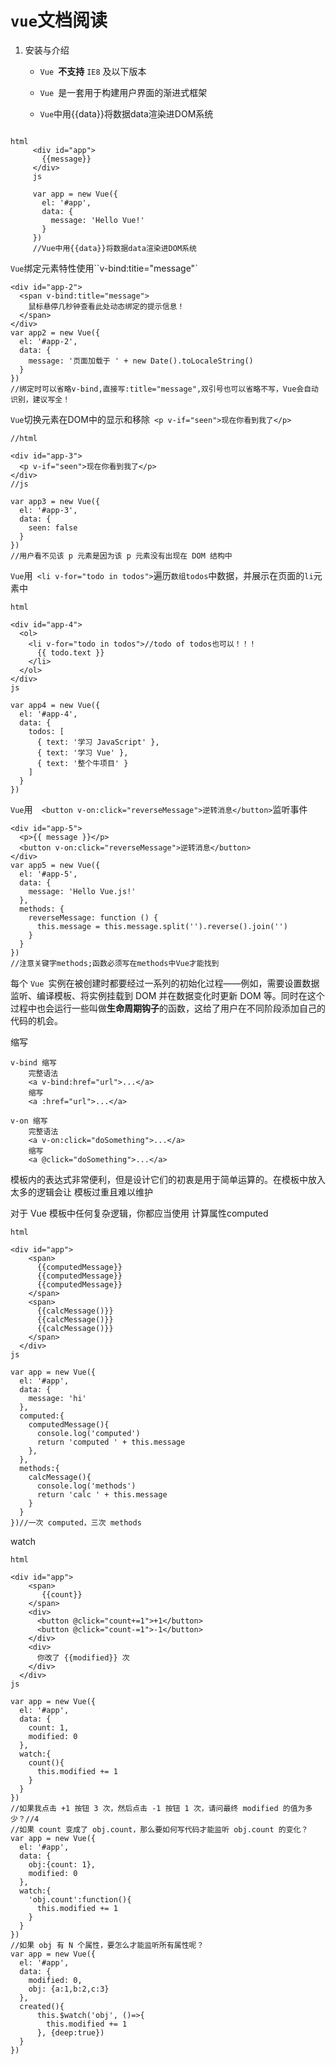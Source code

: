 # `vue`文档阅读

1. 安装与介绍

   - `Vue `**不支持** `IE8` 及以下版本 

   - `Vue `是一套用于构建用户界面的渐进式框架

   - `Vue`中用{{data}}将数据data渲染进DOM系统

```

html
     <div id="app">
       {{message}}
     </div>
     js
     
     var app = new Vue({
       el: '#app',
       data: {
         message: 'Hello Vue!'
       }
     })
     //Vue中用{{data}}将数据data渲染进DOM系统
```

`Vue`绑定元素特性使用``v-bind:titie="message"`

```
<div id="app-2">
  <span v-bind:title="message">
    鼠标悬停几秒钟查看此处动态绑定的提示信息！
  </span>
</div>
var app2 = new Vue({
  el: '#app-2',
  data: {
    message: '页面加载于 ' + new Date().toLocaleString()
  }
})
//绑定时可以省略v-bind,直接写:title="message",双引号也可以省略不写，Vue会自动识别，建议写全！
```

`Vue`切换元素在DOM中的显示和移除` <p v-if="seen">现在你看到我了</p>`	

```
//html

<div id="app-3">
  <p v-if="seen">现在你看到我了</p>
</div>
//js

var app3 = new Vue({
  el: '#app-3',
  data: {
    seen: false
  }
})
//用户看不见该 p 元素是因为该 p 元素没有出现在 DOM 结构中
```

`Vue`用` <li v-for="todo in todos">`遍历`数组todos`中数据，并展示在页面的`li`元素中

```
html

<div id="app-4">
  <ol>
    <li v-for="todo in todos">//todo of todos也可以！！！
      {{ todo.text }}
    </li>
  </ol>
</div>
js

var app4 = new Vue({
  el: '#app-4',
  data: {
    todos: [
      { text: '学习 JavaScript' },
      { text: '学习 Vue' },
      { text: '整个牛项目' }
    ]
  }
})
```

`Vue`用`  <button v-on:click="reverseMessage">逆转消息</button>`监听事件

```
<div id="app-5">
  <p>{{ message }}</p>
  <button v-on:click="reverseMessage">逆转消息</button>
</div>
var app5 = new Vue({
  el: '#app-5',
  data: {
    message: 'Hello Vue.js!'
  },
  methods: {
    reverseMessage: function () {
      this.message = this.message.split('').reverse().join('')
    }
  }
})
//注意关键字methods;函数必须写在methods中Vue才能找到
```

每个 `Vue `实例在被创建时都要经过一系列的初始化过程——例如，需要设置数据监听、编译模板、将实例挂载到 DOM 并在数据变化时更新 DOM 等。同时在这个过程中也会运行一些叫做**生命周期钩子**的函数，这给了用户在不同阶段添加自己的代码的机会。 

缩写

```
v-bind 缩写
	完整语法
	<a v-bind:href="url">...</a>
	缩写 
	<a :href="url">...</a>
	
v-on 缩写
	完整语法
	<a v-on:click="doSomething">...</a>
	缩写
	<a @click="doSomething">...</a>
```

模板内的表达式非常便利，但是设计它们的初衷是用于简单运算的。在模板中放入太多的逻辑会让 模板过重且难以维护

对于 Vue 模板中任何复杂逻辑，你都应当使用 计算属性computed

```
html

<div id="app">
    <span>
      {{computedMessage}} 
      {{computedMessage}} 
      {{computedMessage}} 
    </span>
    <span>
      {{calcMessage()}}
      {{calcMessage()}}
      {{calcMessage()}}
    </span>
  </div>
js

var app = new Vue({
  el: '#app',
  data: {
    message: 'hi'
  },
  computed:{
    computedMessage(){
      console.log('computed')
      return 'computed ' + this.message
    },
  },
  methods:{
    calcMessage(){
      console.log('methods')
      return 'calc ' + this.message
    }
  }
})//一次 computed，三次 methods
```

watch

```
html

<div id="app">
    <span>
       {{count}}
    </span>
    <div>
      <button @click="count+=1">+1</button>
      <button @click="count-=1">-1</button>
    </div>
    <div>
      你改了 {{modified}} 次
    </div>
  </div>
js

var app = new Vue({
  el: '#app',
  data: {
    count: 1,
    modified: 0
  },
  watch:{
    count(){
      this.modified += 1
    }
  }
})
//如果我点击 +1 按钮 3 次，然后点击 -1 按钮 1 次，请问最终 modified 的值为多少？//4
//如果 count 变成了 obj.count，那么要如何写代码才能监听 obj.count 的变化？
var app = new Vue({
  el: '#app',
  data: {
    obj:{count: 1},
    modified: 0
  },
  watch:{
    'obj.count':function(){
      this.modified += 1
    }
  }
})
//如果 obj 有 N 个属性，要怎么才能监听所有属性呢？
var app = new Vue({
  el: '#app',
  data: {
    modified: 0,
    obj: {a:1,b:2,c:3}
  },
  created(){
      this.$watch('obj', ()=>{
        this.modified += 1
      }, {deep:true})
  }
})
```

